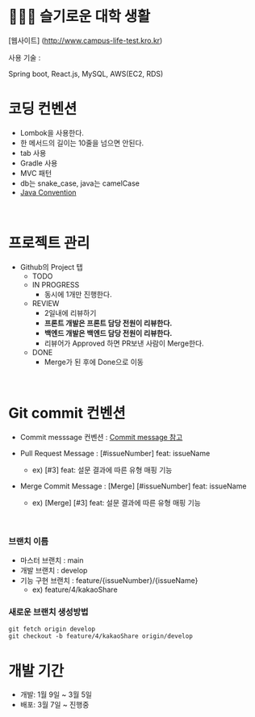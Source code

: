 # 👨🏻‍💻  슬기로운 대학 생활
[웹사이트] (http://www.campus-life-test.kro.kr)

사용 기술 :

Spring boot, React.js, MySQL, AWS(EC2, RDS)

# 코딩 컨벤션
- Lombok을 사용한다.
- 한 메서드의 길이는 10줄을 넘으면 안된다.
- tab 사용
- Gradle 사용
- MVC 패턴
- db는 snake_case, java는 camelCase
- [Java Convention](https://myeonguni.tistory.com/1596)
<br>

# 프로젝트 관리
- Github의 Project 탭
    - TODO
    - IN PROGRESS
        - 동시에 1개만 진행한다.
    - REVIEW
        - 2일내에 리뷰하기
        - **프론트 개발은 프론트 담당 전원이 리뷰한다.**
        - **백엔드 개발은 백엔드 담당 전원이 리뷰한다.**
        - 리뷰어가 Approved 하면 PR보낸 사람이 Merge한다.
    - DONE
        - Merge가 된 후에 Done으로 이동
<br>

# Git commit 컨벤션
- Commit messsage 컨벤션 : [Commit message 참고](https://doublesprogramming.tistory.com/256)

- Pull Request Message : [#issueNumber] feat: issueName
    - ex) [#3] feat: 설문 결과에 따른 유형 매핑 기능
    
- Merge Commit Message : [Merge] [#issueNumber] feat: issueName
    - ex) [Merge] [#3] feat: 설문 결과에 따른 유형 매핑 기능
<br>

### 브랜치 이름

- 마스터 브랜치 : main
- 개발 브랜치 : develop
- 기능 구현 브랜치 : feature/{issueNumber}/{issueName}
    - ex) feature/4/kakaoShare


### 새로운 브랜치 생성방법 
```
git fetch origin develop
git checkout -b feature/4/kakaoShare origin/develop
```


# 개발 기간
- 개발: 1월 9일 ~ 3월 5일
- 배포: 3월 7일 ~ 진행중
